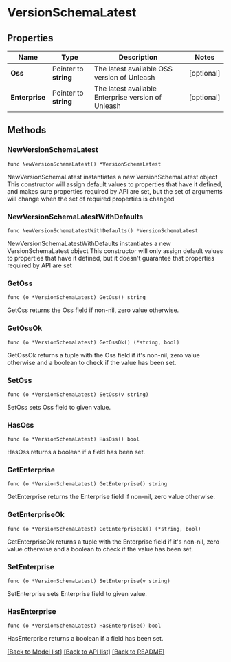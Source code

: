 # VersionSchemaLatest

## Properties

Name | Type | Description | Notes
------------ | ------------- | ------------- | -------------
**Oss** | Pointer to **string** | The latest available OSS version of Unleash | [optional] 
**Enterprise** | Pointer to **string** | The latest available Enterprise version of Unleash | [optional] 

## Methods

### NewVersionSchemaLatest

`func NewVersionSchemaLatest() *VersionSchemaLatest`

NewVersionSchemaLatest instantiates a new VersionSchemaLatest object
This constructor will assign default values to properties that have it defined,
and makes sure properties required by API are set, but the set of arguments
will change when the set of required properties is changed

### NewVersionSchemaLatestWithDefaults

`func NewVersionSchemaLatestWithDefaults() *VersionSchemaLatest`

NewVersionSchemaLatestWithDefaults instantiates a new VersionSchemaLatest object
This constructor will only assign default values to properties that have it defined,
but it doesn't guarantee that properties required by API are set

### GetOss

`func (o *VersionSchemaLatest) GetOss() string`

GetOss returns the Oss field if non-nil, zero value otherwise.

### GetOssOk

`func (o *VersionSchemaLatest) GetOssOk() (*string, bool)`

GetOssOk returns a tuple with the Oss field if it's non-nil, zero value otherwise
and a boolean to check if the value has been set.

### SetOss

`func (o *VersionSchemaLatest) SetOss(v string)`

SetOss sets Oss field to given value.

### HasOss

`func (o *VersionSchemaLatest) HasOss() bool`

HasOss returns a boolean if a field has been set.

### GetEnterprise

`func (o *VersionSchemaLatest) GetEnterprise() string`

GetEnterprise returns the Enterprise field if non-nil, zero value otherwise.

### GetEnterpriseOk

`func (o *VersionSchemaLatest) GetEnterpriseOk() (*string, bool)`

GetEnterpriseOk returns a tuple with the Enterprise field if it's non-nil, zero value otherwise
and a boolean to check if the value has been set.

### SetEnterprise

`func (o *VersionSchemaLatest) SetEnterprise(v string)`

SetEnterprise sets Enterprise field to given value.

### HasEnterprise

`func (o *VersionSchemaLatest) HasEnterprise() bool`

HasEnterprise returns a boolean if a field has been set.


[[Back to Model list]](../README.md#documentation-for-models) [[Back to API list]](../README.md#documentation-for-api-endpoints) [[Back to README]](../README.md)


